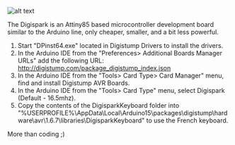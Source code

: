 ![alt text](https://raw.githubusercontent.com/CobblePot59/Others/main/digispark/digispark.jpg)


The Digispark is an Attiny85 based microcontroller development board similar to the Arduino line,
only cheaper, smaller, and a bit less powerful.

1) Start "DPinst64.exe" located in Digistump Drivers to install the drivers.
2) In the Arduino IDE from the "Preferences> Additional Boards Manager URLs" add the following URL: http://digistump.com/package_digistump_index.json
3) In the Arduino IDE from the "Tools> Card Type> Card Manager" menu, find and install Digistump AVR Boards.
4) In the Arduino IDE from the "Tools> Card Type" menu, select Digispark (Default - 16.5mhz).
5) Copy the contents of the DigisparkKeyboard folder into "%USERPROFILE%\AppData\Local\Arduino15\packages\digistump\hardware\avr\1.6.7\libraries\DigisparkKeyboard" to use the French keyboard.

More than coding ;)
